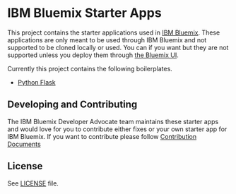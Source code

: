 # IBM Bluemix Starter Apps

This project contains the starter applications used in [IBM Bluemix](https://console.ng.bluemix.net/catalog).  These applications are only meant to be used through IBM Bluemix and not supported to be cloned locally or used.  You can if you want but they are not supported unless you deploy them through [the Bluemix UI](https://console.ng.bluemix.net/catalog).

Currently this project contains the following boilerplates.
* [Python Flask](pythonFlaskStarter)

Developing and Contributing
------
The IBM Bluemix Developer Advocate team maintains these starter apps and would love for you to contribute either fixes or your own starter app for IBM Bluemix.  If you want to contribute please follow [Contribution Documents](CONTRIBUTING.md)

License
-------

See [LICENSE](LICENSE) file.

